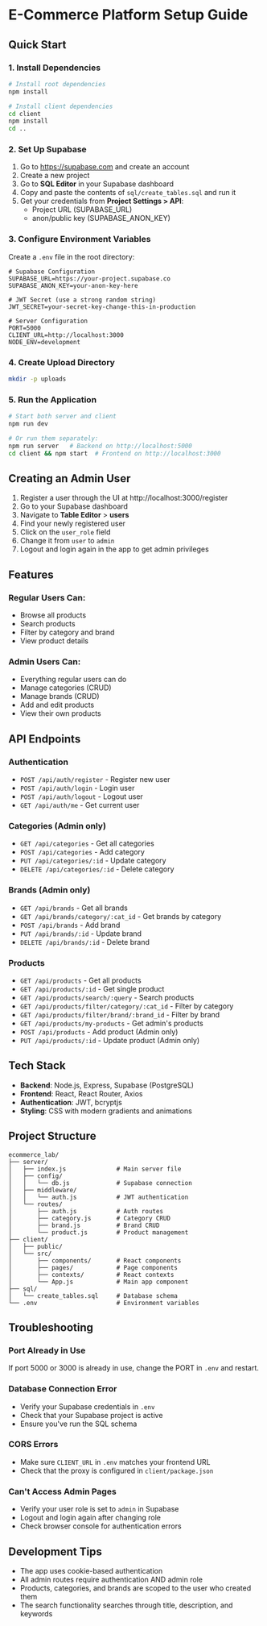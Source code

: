 # E-Commerce Platform Setup Guide

## Quick Start

### 1. Install Dependencies

```bash
# Install root dependencies
npm install

# Install client dependencies
cd client
npm install
cd ..
```

### 2. Set Up Supabase

1. Go to https://supabase.com and create an account
2. Create a new project
3. Go to **SQL Editor** in your Supabase dashboard
4. Copy and paste the contents of `sql/create_tables.sql` and run it
5. Get your credentials from **Project Settings > API**:
   - Project URL (SUPABASE_URL)
   - anon/public key (SUPABASE_ANON_KEY)

### 3. Configure Environment Variables

Create a `.env` file in the root directory:

```env
# Supabase Configuration
SUPABASE_URL=https://your-project.supabase.co
SUPABASE_ANON_KEY=your-anon-key-here

# JWT Secret (use a strong random string)
JWT_SECRET=your-secret-key-change-this-in-production

# Server Configuration
PORT=5000
CLIENT_URL=http://localhost:3000
NODE_ENV=development
```

### 4. Create Upload Directory

```bash
mkdir -p uploads
```

### 5. Run the Application

```bash
# Start both server and client
npm run dev

# Or run them separately:
npm run server   # Backend on http://localhost:5000
cd client && npm start  # Frontend on http://localhost:3000
```

## Creating an Admin User

1. Register a user through the UI at http://localhost:3000/register
2. Go to your Supabase dashboard
3. Navigate to **Table Editor** > **users**
4. Find your newly registered user
5. Click on the `user_role` field
6. Change it from `user` to `admin`
7. Logout and login again in the app to get admin privileges

## Features

### Regular Users Can:
- Browse all products
- Search products
- Filter by category and brand
- View product details

### Admin Users Can:
- Everything regular users can do
- Manage categories (CRUD)
- Manage brands (CRUD)
- Add and edit products
- View their own products

## API Endpoints

### Authentication
- `POST /api/auth/register` - Register new user
- `POST /api/auth/login` - Login user
- `POST /api/auth/logout` - Logout user
- `GET /api/auth/me` - Get current user

### Categories (Admin only)
- `GET /api/categories` - Get all categories
- `POST /api/categories` - Add category
- `PUT /api/categories/:id` - Update category
- `DELETE /api/categories/:id` - Delete category

### Brands (Admin only)
- `GET /api/brands` - Get all brands
- `GET /api/brands/category/:cat_id` - Get brands by category
- `POST /api/brands` - Add brand
- `PUT /api/brands/:id` - Update brand
- `DELETE /api/brands/:id` - Delete brand

### Products
- `GET /api/products` - Get all products
- `GET /api/products/:id` - Get single product
- `GET /api/products/search/:query` - Search products
- `GET /api/products/filter/category/:cat_id` - Filter by category
- `GET /api/products/filter/brand/:brand_id` - Filter by brand
- `GET /api/products/my-products` - Get admin's products
- `POST /api/products` - Add product (Admin only)
- `PUT /api/products/:id` - Update product (Admin only)

## Tech Stack

- **Backend**: Node.js, Express, Supabase (PostgreSQL)
- **Frontend**: React, React Router, Axios
- **Authentication**: JWT, bcryptjs
- **Styling**: CSS with modern gradients and animations

## Project Structure

```
ecommerce_lab/
├── server/
│   ├── index.js              # Main server file
│   ├── config/
│   │   └── db.js             # Supabase connection
│   ├── middleware/
│   │   └── auth.js           # JWT authentication
│   └── routes/
│       ├── auth.js           # Auth routes
│       ├── category.js       # Category CRUD
│       ├── brand.js          # Brand CRUD
│       └── product.js        # Product management
├── client/
│   ├── public/
│   └── src/
│       ├── components/       # React components
│       ├── pages/            # Page components
│       ├── contexts/         # React contexts
│       └── App.js            # Main app component
├── sql/
│   └── create_tables.sql     # Database schema
└── .env                      # Environment variables
```

## Troubleshooting

### Port Already in Use
If port 5000 or 3000 is already in use, change the PORT in `.env` and restart.

### Database Connection Error
- Verify your Supabase credentials in `.env`
- Check that your Supabase project is active
- Ensure you've run the SQL schema

### CORS Errors
- Make sure `CLIENT_URL` in `.env` matches your frontend URL
- Check that the proxy is configured in `client/package.json`

### Can't Access Admin Pages
- Verify your user role is set to `admin` in Supabase
- Logout and login again after changing role
- Check browser console for authentication errors

## Development Tips

- The app uses cookie-based authentication
- All admin routes require authentication AND admin role
- Products, categories, and brands are scoped to the user who created them
- The search functionality searches through title, description, and keywords

